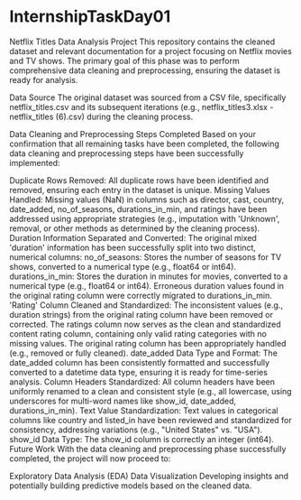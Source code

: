 # InternshipTaskDay01
Netflix Titles Data Analysis Project
This repository contains the cleaned dataset and relevant documentation for a project focusing on Netflix movies and TV shows. The primary goal of this phase was to perform comprehensive data cleaning and preprocessing, ensuring the dataset is ready for analysis.

Data Source
The original dataset was sourced from a CSV file, specifically netflix_titles.csv and its subsequent iterations (e.g., netflix_titles3.xlsx - netflix_titles (6).csv) during the cleaning process.

Data Cleaning and Preprocessing Steps Completed
Based on your confirmation that all remaining tasks have been completed, the following data cleaning and preprocessing steps have been successfully implemented:

Duplicate Rows Removed: All duplicate rows have been identified and removed, ensuring each entry in the dataset is unique.
Missing Values Handled: Missing values (NaN) in columns such as director, cast, country, date_added, no_of_seasons, durations_in_min, and ratings have been addressed using appropriate strategies (e.g., imputation with 'Unknown', removal, or other methods as determined by the cleaning process).
Duration Information Separated and Converted:
The original mixed 'duration' information has been successfully split into two distinct, numerical columns:
no_of_seasons: Stores the number of seasons for TV shows, converted to a numerical type (e.g., float64 or int64).
durations_in_min: Stores the duration in minutes for movies, converted to a numerical type (e.g., float64 or int64).
Erroneous duration values found in the original rating column were correctly migrated to durations_in_min.
'Rating' Column Cleaned and Standardized:
The inconsistent values (e.g., duration strings) from the original rating column have been removed or corrected.
The ratings column now serves as the clean and standardized content rating column, containing only valid rating categories with no missing values. The original rating column has been appropriately handled (e.g., removed or fully cleaned).
date_added Data Type and Format: The date_added column has been consistently formatted and successfully converted to a datetime data type, ensuring it is ready for time-series analysis.
Column Headers Standardized: All column headers have been uniformly renamed to a clean and consistent style (e.g., all lowercase, using underscores for multi-word names like show_id, date_added, durations_in_min).
Text Value Standardization: Text values in categorical columns like country and listed_in have been reviewed and standardized for consistency, addressing variations (e.g., "United States" vs. "USA").
show_id Data Type: The show_id column is correctly an integer (int64).
Future Work
With the data cleaning and preprocessing phase successfully completed, the project will now proceed to:

Exploratory Data Analysis (EDA)
Data Visualization
Developing insights and potentially building predictive models based on the cleaned data.
